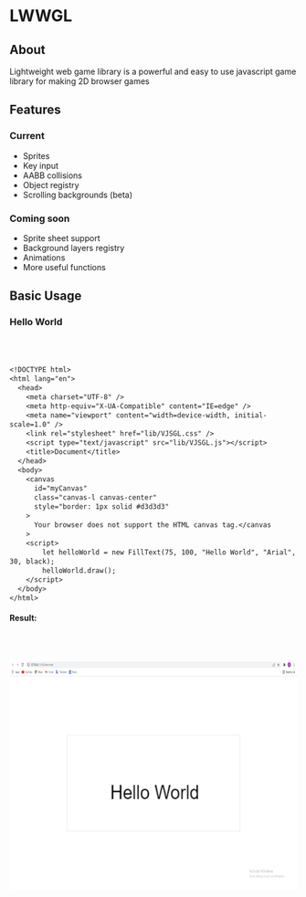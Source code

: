 # LWWGL
## About
Lightweight web game library is a powerful and easy to use javascript game library for making 2D browser games

## Features
### Current
- Sprites
- Key input
- AABB collisions
- Object registry
- Scrolling backgrounds (beta)

### Coming soon
- Sprite sheet support
- Background layers registry
- Animations
- More useful functions

## Basic Usage

### Hello World
<br></br>
```
<!DOCTYPE html>
<html lang="en">
  <head>
    <meta charset="UTF-8" />
    <meta http-equiv="X-UA-Compatible" content="IE=edge" />
    <meta name="viewport" content="width=device-width, initial-scale=1.0" />
    <link rel="stylesheet" href="lib/VJSGL.css" />
    <script type="text/javascript" src="lib/VJSGL.js"></script>
    <title>Document</title>
  </head>
  <body>
    <canvas
      id="myCanvas"
      class="canvas-l canvas-center"        
      style="border: 1px solid #d3d3d3"
    >
      Your browser does not support the HTML canvas tag.</canvas
    >
    <script>
        let helloWorld = new FillText(75, 100, "Hello World", "Arial", 30, black);
        helloWorld.draw();
    </script>
  </body>
</html>
```
#### Result:
<br></br>
<center><img src="resources/assets/images/helloWorld.png" alt="frog" width="600" height="400"/>  
